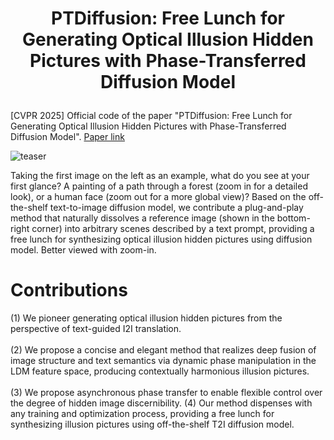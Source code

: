 # <p align="center">PTDiffusion: Free Lunch for Generating Optical Illusion Hidden Pictures with Phase-Transferred Diffusion Model</p>
[CVPR 2025] Official code of the paper "PTDiffusion: Free Lunch for Generating Optical Illusion Hidden Pictures with Phase-Transferred Diffusion Model". [Paper link](https://arxiv.org/abs/2503.06186)

![](figures/teaser.jpg "teaser")
<p class="text-justify">Taking the first image on the left as an example, what do you see at your first glance? A painting of a path through a forest (zoom
in for a detailed look), or a human face (zoom out for a more global view)? Based on the off-the-shelf text-to-image diffusion model,
we contribute a plug-and-play method that naturally dissolves a reference image (shown in the bottom-right corner) into arbitrary scenes
described by a text prompt, providing a free lunch for synthesizing optical illusion hidden pictures using diffusion model. Better viewed with zoom-in.</p>

# Contributions
<p class="text-justify">
			(1) We pioneer generating optical illusion hidden pictures from the perspective of text-guided I2I translation. <br><br>
			(2) We propose a concise and elegant method that realizes deep fusion of image structure and text semantics via dynamic phase manipulation in the LDM feature space, producing contextually harmonious illusion pictures. <br><br>
			(3) We propose asynchronous phase transfer to enable flexible control over the degree of hidden image discernibility.
      (4) Our method dispenses with any training and optimization process, providing a free lunch for synthesizing illusion pictures using off-the-shelf T2I diffusion model.
</p>
